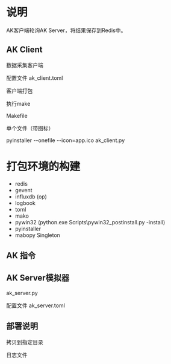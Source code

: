 

# 说明

AK客户端轮询AK Server，将结果保存到Redis中。
 

## AK Client

数据采集客户端

配置文件 ak_client.toml


客户端打包

执行make

Makefile

单个文件（带图标）

pyinstaller --onefile --icon=app.ico ak_client.py 

# 打包环境的构建

- redis
- gevent
- influxdb (op)
- logbook
- toml
- mako
- pywin32 (python.exe Scripts\pywin32_postinstall.py -install)
- pyinstaller
- mabopy Singleton


## AK 指令




## AK Server模拟器

ak_server.py

配置文件 ak_server.toml

## 部署说明

拷贝到指定目录

日志文件


